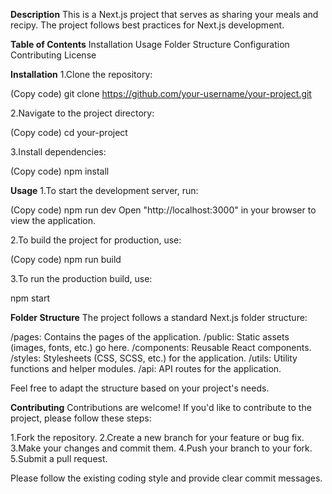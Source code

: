 **Description**
This is a Next.js project that serves as sharing your meals and recipy. The project follows best practices for Next.js development.

**Table of Contents**
Installation
Usage
Folder Structure
Configuration
Contributing
License


**Installation**
1.Clone the repository:

(Copy code)
git clone https://github.com/your-username/your-project.git


2.Navigate to the project directory:

(Copy code)
cd your-project

3.Install dependencies:

(Copy code)
npm install


**Usage**
1.To start the development server, run:

(Copy code)
npm run dev
Open "http://localhost:3000" in your browser to view the application.

2.To build the project for production, use:

(Copy code)
npm run build

3.To run the production build, use:

npm start

**Folder Structure**
The project follows a standard Next.js folder structure:

/pages: Contains the pages of the application.
/public: Static assets (images, fonts, etc.) go here.
/components: Reusable React components.
/styles: Stylesheets (CSS, SCSS, etc.) for the application.
/utils: Utility functions and helper modules.
/api: API routes for the application.

Feel free to adapt the structure based on your project's needs.


**Contributing**
Contributions are welcome! If you'd like to contribute to the project, please follow these steps:

1.Fork the repository.
2.Create a new branch for your feature or bug fix.
3.Make your changes and commit them.
4.Push your branch to your fork.
5.Submit a pull request.


Please follow the existing coding style and provide clear commit messages.
